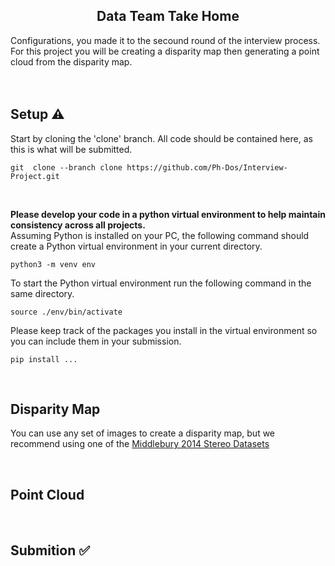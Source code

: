 <p align="center">
  <h2 align="center">Data Team Take Home</h2>
</p>
<p>
Configurations, you made it to the secound round of the interview process. For this project you will be creating a disparity map then generating a point cloud from the disparity map.
<br>
<br>
<br>
</p>

## Setup ⚠️

Start by cloning the 'clone' branch. All code should be contained here, as this is what will be submitted.

```
git  clone --branch clone https://github.com/Ph-Dos/Interview-Project.git
```

<br>

<p>
<strong>Please develop your code in a python virtual environment to help maintain consistency across all projects.</strong> <br>
Assuming Python is installed on your PC, the following command should create a Python virtual environment in your current directory.
</p>

```
python3 -m venv env
```

To start the Python virtual environment run the following command in the same directory.

```
source ./env/bin/activate
```

Please keep track of the packages you install in the virtual environment so you can include them in your submission.

```
pip install ...
```

<br>

## Disparity Map

You can use any set of images to create a disparity map, but we recommend using one of the [Middlebury 2014 Stereo Datasets](https://vision.middlebury.edu/stereo/data/scenes2014/)

<br>

## Point Cloud 

<br>

## Submition ✅
